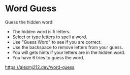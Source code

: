 # Word Guess

Guess the hidden word!

- The hidden word is 5 letters.
- Select or type letters to spell a word.
- Use "Guess Word" to see if you are correct.
- Use the backspace to remove letters from your guess.
- You will gets hints if your letters are in the hidden word.
- You have 6 tries to guess the word.

https://alexmj212.dev/word-guess

